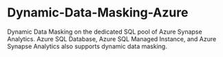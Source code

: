 # Dynamic-Data-Masking-Azure
Dynamic Data Masking on the dedicated SQL pool of Azure Synapse Analytics. Azure SQL Database, Azure SQL Managed Instance, and Azure Synapse Analytics also supports dynamic data masking.
